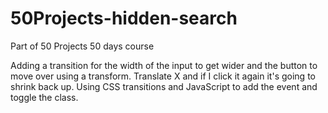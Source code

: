 # 50Projects-hidden-search
Part of 50 Projects 50 days course

Adding a transition for the width of the input to get wider and the button to move over using a transform.
Translate X and if I click it again it's going to shrink back up.
Using CSS transitions and JavaScript to add the event and toggle the class.
